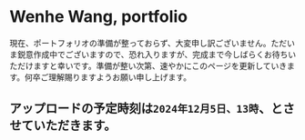 # Wenhe Wang, portfolio


現在、ポートフォリオの準備が整っておらず、大変申し訳ございません。ただいま鋭意作成中でございますので、恐れ入りますが、完成まで今しばらくお待ちいただけますと幸いです。準備が整い次第、速やかにこのページを更新していきます。何卒ご理解賜りますようお願い申し上げます。


## アップロードの予定時刻は`2024年12月5日、13時`、とさせていただきます。
